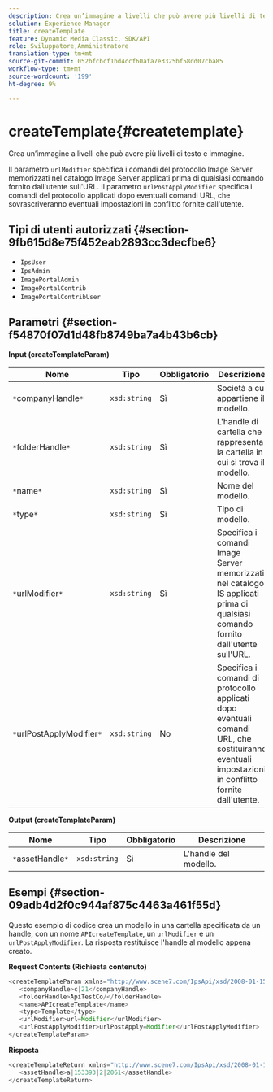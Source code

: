 ```yaml
---
description: Crea un’immagine a livelli che può avere più livelli di testo e immagine.
solution: Experience Manager
title: createTemplate
feature: Dynamic Media Classic, SDK/API
role: Sviluppatore,Amministratore
translation-type: tm+mt
source-git-commit: 052bfcbcf1bd4ccf60afa7e3325bf58dd07cba85
workflow-type: tm+mt
source-wordcount: '199'
ht-degree: 9%

---
```



# createTemplate{#createtemplate}

Crea un’immagine a livelli che può avere più livelli di testo e immagine.

Il parametro `urlModifier` specifica i comandi del protocollo Image Server memorizzati nel catalogo Image Server applicati prima di qualsiasi comando fornito dall&#39;utente sull&#39;URL. Il parametro `urlPostApplyModifier` specifica i comandi del protocollo applicati dopo eventuali comandi URL, che sovrascriveranno eventuali impostazioni in conflitto fornite dall&#39;utente.

## Tipi di utenti autorizzati {#section-9fb615d8e75f452eab2893cc3decfbe6}

* `IpsUser`
* `IpsAdmin`
* `ImagePortalAdmin`
* `ImagePortalContrib`
* `ImagePortalContribUser`

## Parametri {#section-f54870f07d1d48fb8749ba7a4b43b6cb}

**Input (createTemplateParam)**

| Nome | Tipo | Obbligatorio | Descrizione |
|---|---|---|---|
| `*`companyHandle`*` | `xsd:string` | Sì | Società a cui appartiene il modello. |
| `*`folderHandle`*` | `xsd:string` | Sì | L&#39;handle di cartella che rappresenta la cartella in cui si trova il modello. |
| `*`name`*` | `xsd:string` | Sì | Nome del modello. |
| `*`type`*` | `xsd:string` | Sì | Tipo di modello. |
| `*`urlModifier`*` | `xsd:string` | Sì | Specifica i comandi Image Server memorizzati nel catalogo IS applicati prima di qualsiasi comando fornito dall&#39;utente sull&#39;URL. |
| `*`urlPostApplyModifier`*` | `xsd:string` | No | Specifica i comandi di protocollo applicati dopo eventuali comandi URL, che sostituiranno eventuali impostazioni in conflitto fornite dall&#39;utente. |

**Output (createTemplateParam)**

| Nome | Tipo | Obbligatorio | Descrizione |
|---|---|---|---|
| `*`assetHandle`*` | `xsd:string` | Sì | L&#39;handle del modello. |

## Esempi {#section-09adb4d2f0c944af875c4463a461f55d}

Questo esempio di codice crea un modello in una cartella specificata da un handle, con un nome `APIcreateTemplate`, un `urlModifier` e un `urlPostApplyModifier`. La risposta restituisce l&#39;handle al modello appena creato.

**Request Contents (Richiesta contenuto)**

```java
<createTemplateParam xmlns="http://www.scene7.com/IpsApi/xsd/2008-01-15">
   <companyHandle>c|21</companyHandle>
   <folderHandle>ApiTestCo/</folderHandle>
   <name>APIcreateTemplate</name>
   <type>Template</type>
   <urlModifier>url=Modifier</urlModifier>
   <urlPostApplyModifier>urlPostApply=Modifier</urlPostApplyModifier>
</createTemplateParam>
```

**Risposta**

```java
<createTemplateReturn xmlns="http://www.scene7.com/IpsApi/xsd/2008-01-15">
   <assetHandle>a|153393|2|2061</assetHandle>
</createTemplateReturn>
```

